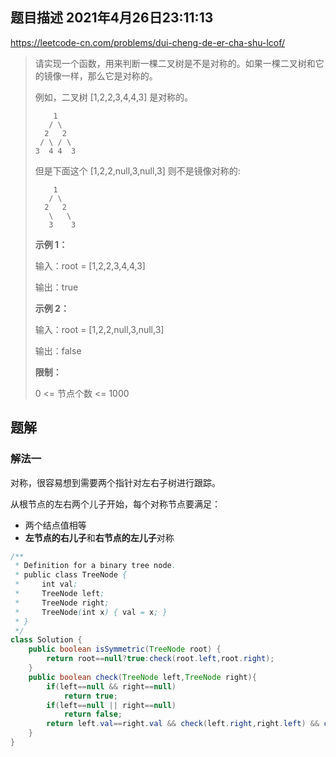 ## 题目描述	2021年4月26日23:11:13

https://leetcode-cn.com/problems/dui-cheng-de-er-cha-shu-lcof/

> 请实现一个函数，用来判断一棵二叉树是不是对称的。如果一棵二叉树和它的镜像一样，那么它是对称的。
>
> 例如，二叉树 [1,2,2,3,4,4,3] 是对称的。
>
> ```
>     1
>    / \
>   2   2
>  / \ / \
> 3  4 4  3
> ```
>
> 但是下面这个 [1,2,2,null,3,null,3] 则不是镜像对称的:
>
> ```
>     1
>    / \
>   2   2
>    \   \
>    3    3
> ```
>
>  
>
> **示例 1：**
>
> 输入：root = [1,2,2,3,4,4,3]
>
> 输出：true
>
> **示例 2：**
>
> 输入：root = [1,2,2,null,3,null,3]
>
> 输出：false
>
> **限制：**
>
> 0 <= 节点个数 <= 1000
>

## 题解

### 解法一

对称，很容易想到需要两个指针对左右子树进行跟踪。

从根节点的左右两个儿子开始，每个对称节点要满足：

- 两个结点值相等
- **左节点的右儿子**和**右节点的左儿子**对称

```java
/**
 * Definition for a binary tree node.
 * public class TreeNode {
 *     int val;
 *     TreeNode left;
 *     TreeNode right;
 *     TreeNode(int x) { val = x; }
 * }
 */
class Solution {
    public boolean isSymmetric(TreeNode root) {
        return root==null?true:check(root.left,root.right);
    }
    public boolean check(TreeNode left,TreeNode right){
        if(left==null && right==null)
            return true;
        if(left==null || right==null)
            return false;
        return left.val==right.val && check(left.right,right.left) && check(left.left,right.right);
    }
}
```

